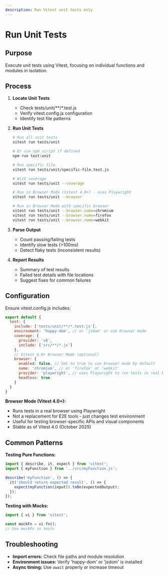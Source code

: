 ```yaml
---
description: Run Vitest unit tests only
---
```


# Run Unit Tests

## Purpose
Execute unit tests using Vitest, focusing on individual functions and modules in isolation.

## Process

1. **Locate Unit Tests**
   - Check tests/unit/**/*.test.js
   - Verify vitest.config.js configuration
   - Identify test file patterns

2. **Run Unit Tests**
   ```bash
   # Run all unit tests
   vitest run tests/unit

   # Or use npm script if defined
   npm run test:unit

   # Run specific file
   vitest run tests/unit/specific-file.test.js

   # With coverage
   vitest run tests/unit --coverage

   # Run in Browser Mode (Vitest 4.0+) - uses Playwright
   vitest run tests/unit --browser

   # Run in Browser Mode with specific browser
   vitest run tests/unit --browser.name=chromium
   vitest run tests/unit --browser.name=firefox
   vitest run tests/unit --browser.name=webkit
   ```

3. **Parse Output**
   - Count passing/failing tests
   - Identify slow tests (>100ms)
   - Detect flaky tests (inconsistent results)

4. **Report Results**
   - Summary of test results
   - Failed test details with file locations
   - Suggest fixes for common failures

## Configuration

Ensure vitest.config.js includes:
```javascript
export default {
  test: {
    include: ['tests/unit/**/*.test.js'],
    environment: 'happy-dom', // or 'jsdom' or use browser mode
    coverage: {
      provider: 'v8',
      include: ['src/**/*.js']
    },
    // Vitest 4.0+ Browser Mode (optional)
    browser: {
      enabled: false, // Set to true to use browser mode by default
      name: 'chromium', // or 'firefox' or 'webkit'
      provider: 'playwright', // uses Playwright to run tests in real browser
      headless: true
    }
  }
}
```

**Browser Mode (Vitest 4.0+):**
- Runs tests in a real browser using Playwright
- Not a replacement for E2E tools - just changes test environment
- Useful for testing browser-specific APIs and visual components
- Stable as of Vitest 4.0 (October 2025)

## Common Patterns

**Testing Pure Functions:**
```javascript
import { describe, it, expect } from 'vitest';
import { myFunction } from '../src/myFunction.js';

describe('myFunction', () => {
  it('should return expected result', () => {
    expect(myFunction(input)).toBe(expectedOutput);
  });
});
```

**Testing with Mocks:**
```javascript
import { vi } from 'vitest';

const mockFn = vi.fn();
// Use mockFn in tests
```

## Troubleshooting

- **Import errors:** Check file paths and module resolution
- **Environment issues:** Verify 'happy-dom' or 'jsdom' is installed
- **Async timing:** Use `await` properly or increase timeout
